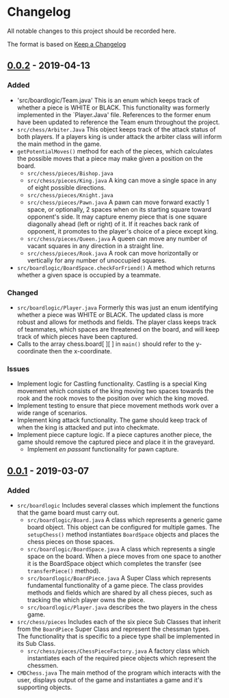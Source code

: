 # Changelog

All notable changes to this project should be recorded here.

The format is based on [Keep a Changelog](https://keepachangelog.com/en/1.0.0/)

## [0.0.2](https://github.com/rj-pe/CIS434_Spring2019_G5/commit/c5a18478d748aa39737d735b00cbcaa0bc16c3a6) - 2019-04-13
### Added
* 'src/boardlogic/Team.java' This is an enum which keeps track of whether a piece is WHITE or BLACK. This functionality
was formerly implemented in the `Player.Java' file. References to the former enum have been updated to reference the Team
 enum throughout the project. 
* `src/chess/Arbiter.Java` This object keeps track of the attack status of both players. If a players king is under attack
the arbiter class will inform the main method in the game.
* `getPotentialMoves()` method for each of the pieces, which calculates the possible moves that a piece may make given a
position on the board.
  *  `src/chess/pieces/Bishop.java`
  *  `src/chess/pieces/King.java`  A king can move a single space in any of eight possible directions.
  *  `src/chess/pieces/Knight.java`
  *  `src/chess/pieces/Pawn.java` A pawn can move forward exactly 1 space, or optionally, 2 spaces when on its starting square toward opponent's side. It may capture enemy piece that is one square diagonally ahead (left or right) of it. If it reaches back rank of opponent, it promotes to the player's choice of a piece except king.
  *  `src/chess/pieces/Queen.java` A queen can move any number of vacant squares in any direction in a straight line.
  *  `src/chess/pieces/Rook.java` A rook can move horizontally or vertically for any number of unoccupied squares.
*  `src/boardlogic/BoardSpace.checkForFriend()` A method which returns whether a given space is occupied by a teammate.
### Changed
* `src/boardlogic/Player.java` Formerly this was just an enum identifying whether a piece was WHITE or BLACK. 
The updated class is more robust and allows for methods and fields. The player class keeps track of teammates,
which spaces are threatened on the board, and will keep track of which pieces have been captured.
*  Calls to the array chess.board[ ][ ] in `main()` should refer to the y-coordinate then the x-coordinate. 
### Issues
* Implement logic for Castling functionality. Castling is a special King movement which consists of the king moving
two spaces towards the rook and the rook moves to the position over which the king moved.
* Implement testing to ensure that piece movement methods work over a wide range of scenarios.
* Implement king attack functionality. The game should keep track of when the king is attacked and put into checkmate.
* Implement piece capture logic. If a piece captures another piece, the game should remove the captured piece and place
it in the graveyard. 
  * Implement _en passant_ functionality for pawn capture.

## [0.0.1](https://github.com/rj-pe/CIS434_Spring2019_G5/commit/c674ea11988a803630b90b42e0479bc34945ff0f) - 2019-03-07
### Added
*  `src/boardlogic` Includes several classes which implement the functions that the game board must carry out.  
    *  `src/boardlogic/Board.java`  A class which represents a generic game board object. This object can be configured
for multiple games. The `setupChess()` method instantiates `BoardSpace` objects and places the chess pieces on those spaces.
    *  `src/boardlogic/BoardSpace.java` A class which represents a single space on the board. When a piece moves from one 
space to another it is the BoardSpace object which completes the transfer (see `transferPiece()` method).
    *  `src/boardlogic/BoardPiece.java` A Super Class which represents fundamental functionality of a game piece. The 
class provides methods and fields which are shared by all chess pieces, such as tracking the which player owns the piece.
    *  `src/boardlogic/Player.java` describes the two players in the chess game.
*  `src/chess/pieces` Includes each of the six piece Sub Classes that inherit from the `BoardPiece` Super Class and 
represent the chessman types. The functionality that is specific to a piece type shall be implemented in its Sub Class.
    *  `src/chess/pieces/ChessPieceFactory.java` A factory class which instantiates each of the required piece objects which
represent the chessmen.
*  `CMDChess.java` The main method of the program which interacts with the user, displays output of the game and instantiates
a game and it's supporting objects.

